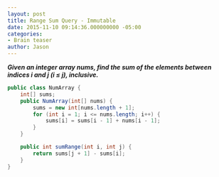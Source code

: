 ```yaml
---
layout: post
title: Range Sum Query - Immutable
date: 2015-11-10 09:14:36.000000000 -05:00
categories:
- Brain teaser
author: Jason
---
```

<p><strong><em>Given an integer array nums, find the sum of the elements between indices i and j (i ≤ j), inclusive.</em></strong></p>


``` java
public class NumArray {
    int[] sums;
    public NumArray(int[] nums) {
        sums = new int[nums.length + 1];
        for (int i = 1; i <= nums.length; i++) {
            sums[i] = sums[i - 1] + nums[i - 1];
        }
    }

    public int sumRange(int i, int j) {
        return sums[j + 1] - sums[i];
    }
}
```
